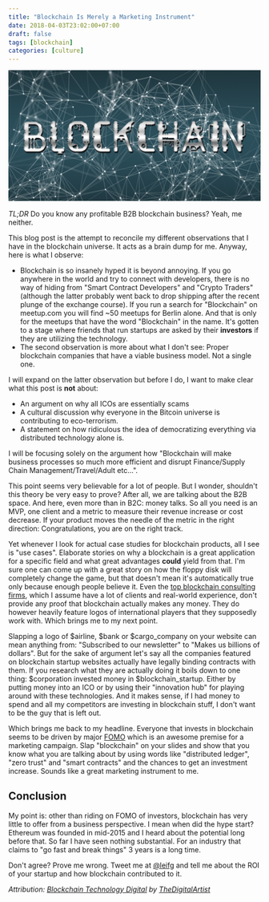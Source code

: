 ```yaml
---
title: "Blockchain Is Merely a Marketing Instrument"
date: 2018-04-03T23:02:00+07:00
draft: false
tags: [blockchain]
categories: [culture]
---
```


![Blockchain Marketing](cover.jpg)

*TL;DR* Do you know any profitable B2B blockchain business? Yeah, me neither.

This blog post is the attempt to reconcile my different observations that I have in the blockchain universe. It acts as a brain dump for me. Anyway, here is what I observe:

- Blockchain is so insanely hyped it is beyond annoying. If you go anywhere in the world and try to connect with developers, there is no way of hiding from "Smart Contract Developers" and "Crypto Traders" (although the latter probably went back to drop shipping after the recent plunge of the exchange course). If you run a search for "Blockchain" on meetup.com you will find ~50 meetups for Berlin alone. And that is only for the meetups that have the word "Blockchain" in the name. It's gotten to a stage where friends that run startups are asked by their **investors** if they are utilizing the technology.
- The second observation is more about what I don't see: Proper blockchain companies that have a viable business model. Not a single one.

I will expand on the latter observation but before I do, I want to make clear what this post is **not** about:

- An argument on why all ICOs are essentially scams
- A cultural discussion why everyone in the Bitcoin universe is contributing to eco-terrorism.
- A statement on how ridiculous the idea of democratizing everything via distributed technology alone is.

I will be focusing solely on the argument how "Blockchain will make business processes so much more efficient and disrupt Finance/Supply Chain Management/Travel/Adult etc...".

This point seems very believable for a lot of people. But I wonder, shouldn't this theory be very easy to prove? After all, we are talking about the B2B space. And here, even more than in B2C: money talks. So all you need is an MVP, one client and a metric to measure their revenue increase or cost decrease. If your product moves the needle of the metric in the right direction: Congratulations, you are on the right track.

Yet whenever I look for actual case studies for blockchain products, all I see is "use cases". Elaborate stories on why a blockchain is a great application for a specific field and what great advantages **could** yield from that. I'm sure one can come up with a great story on how the floppy disk will completely change the game, but that doesn't mean it's automatically true only because enough people believe it. Even the [top blockchain consulting firms](https://www.quora.com/Who-are-the-worlds-top-blockchain-consultants-individuals-firms-or-teams), which I assume have a lot of clients and real-world experience, don't provide any proof that blockchain actually makes any money. They do however heavily feature logos of international players that they supposedly work with. Which brings me to my next point.

Slapping a logo of $airline, $bank or $cargo_company on your website can mean anything from: "Subscribed to our newsletter" to "Makes us billions of dollars". But for the sake of argument let's say all the companies featured on blockchain startup websites actually have legally binding contracts with them. If you research what they are actually doing it boils down to one thing: $corporation invested money in $blockchain_startup. Either by putting money into an ICO or by using their "innovation hub" for playing around with these technologies. And it makes sense,  if I had money to spend and all my competitors are investing in blockchain stuff, I don't want to be the guy that is left out.

Which brings me back to my headline. Everyone that invests in blockchain seems to be driven by major [FOMO](https://www.urbandictionary.com/define.php?term=fomo) which is an awesome premise for a marketing campaign. Slap "blockchain" on your slides and show that you know what you are talking about by using words like "distributed ledger", "zero trust" and "smart contracts" and the chances to get an investment increase. Sounds like a great marketing instrument to me.

## Conclusion
My point is: other than riding on FOMO of investors, blockchain has very little to offer from a business perspective. I mean when did the hype start? Ethereum was founded in mid-2015 and I heard about the potential long before that. So far I have seen nothing substantial. For an industry that claims to "go fast and break things" 3 years is a long time.

Don't agree? Prove me wrong. Tweet me at [@leifg](https://twitter.com/leifg) and tell me about the ROI of your startup and how blockchain contributed to it.

*Attribution: [Blockchain Technology Digital](https://pixabay.com/illustrations/blockchain-technology-digital-4129138/) by [TheDigitalArtist](https://pixabay.com/users/thedigitalartist-202249/)*
